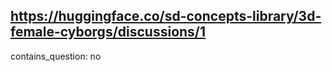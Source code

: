 ## https://huggingface.co/sd-concepts-library/3d-female-cyborgs/discussions/1

contains_question: no